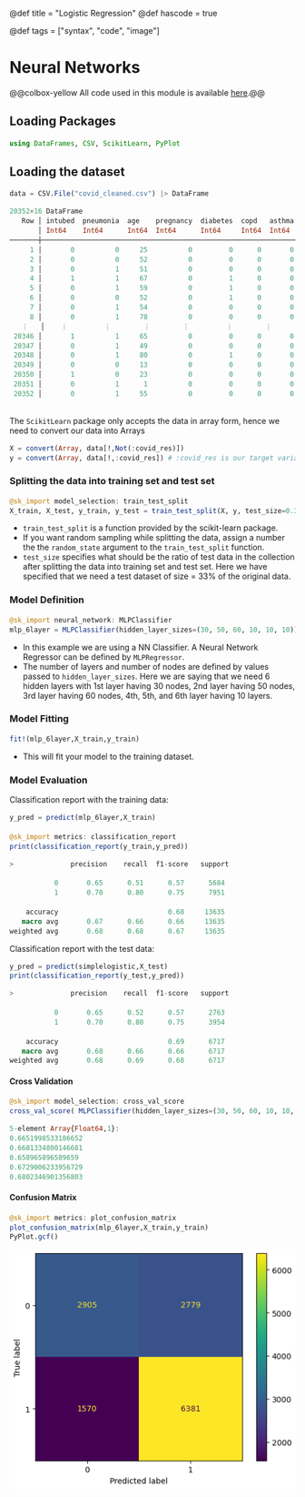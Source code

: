 @def title = "Logistic Regression"
@def hascode = true

@def tags = ["syntax", "code", "image"]

# Neural Networks  

@@colbox-yellow All code used in this module is available [here](https://github.com/coinslab/ComputationalCognitiveModeling/blob/main/julia-scripts/model-zoo/NN.jl).@@

## Loading Packages

```julia
using DataFrames, CSV, ScikitLearn, PyPlot 
```

## Loading the dataset 

```julia
data = CSV.File("covid_cleaned.csv") |> DataFrame
```

```julia
20352×16 DataFrame
   Row │ intubed  pneumonia  age    pregnancy  diabetes  copd   asthma  inmsupr  hypertension  other_disease  cardiovascular  obesity  renal_chronic  tobacco  contact_other_covid  covid_res 
       │ Int64    Int64      Int64  Int64      Int64     Int64  Int64   Int64    Int64         Int64          Int64           Int64    Int64          Int64    Int64                Int64     
───────┼──────────────────────────────────────────────────────────────────────────────────────────────────────────────────────────────────────────────────────────────────────────────────────
     1 │       0          0     25          0         0      0       0        0             0              0               0        0              0        0                    1          1
     2 │       0          0     52          0         0      0       0        0             0              0               0        1              0        1                    1          1
     3 │       0          1     51          0         0      0       0        0             0              0               0        0              0        0                    1          1
     4 │       1          1     67          0         1      0       0        0             1              0               0        1              0        0                    1          1
     5 │       0          1     59          0         1      0       0        0             0              0               0        0              0        0                    1          1
     6 │       0          0     52          0         1      0       0        0             1              0               1        0              0        0                    0          1
     7 │       0          1     54          0         0      0       0        0             0              0               0        0              0        0                    0          1
     8 │       0          1     78          0         0      0       0        0             1              0               0        1              0        0                    1          1
   ⋮   │    ⋮         ⋮        ⋮        ⋮         ⋮        ⋮      ⋮        ⋮          ⋮              ⋮              ⋮            ⋮           ⋮           ⋮              ⋮               ⋮
 20346 │       1          1     65          0         0      0       0        0             0              0               0        0              0        0                    0          0
 20347 │       0          1     49          0         0      0       0        0             0              0               0        0              0        0                    0          0
 20348 │       0          1     80          0         1      0       0        0             0              0               0        0              0        0                    0          0
 20349 │       0          0     13          0         0      0       0        0             0              0               0        0              0        0                    0          0
 20350 │       1          0     23          0         0      0       0        0             0              1               0        0              0        1                    0          0
 20351 │       0          1      1          0         0      0       0        0             0              0               0        0              0        0                    0          0
 20352 │       0          1     55          0         0      0       0        0             0              0               0        1              0        0                    0          0
                                                                                                                                                                            20337 rows omitted
```



The `ScikitLearn` package only accepts the data in array form, hence we need to convert our data into Arrays 

```julia
X = convert(Array, data[!,Not(:covid_res)])
y = convert(Array, data[!,:covid_res]) # :covid_res is our target variable
```

### Splitting the data into training set and test set 

```julia
@sk_import model_selection: train_test_split
X_train, X_test, y_train, y_test = train_test_split(X, y, test_size=0.33, random_state=42) # You can define the train/test size ratio using the test_size argument
```

- `train_test_split` is a function provided by the scikit-learn package. 
- If you want random sampling while splitting the data, assign a number the the `random_state` argument to the `train_test_split` function. 
- `test_size` specifies what should be the ratio of test data in the collection after splitting the data into training set and test set. Here we have specified that we need a test dataset of size = 33% of the original data. 

### Model Definition 

```julia
@sk_import neural_network: MLPClassifier
mlp_6layer = MLPClassifier(hidden_layer_sizes=(30, 50, 60, 10, 10, 10))
```

- In this example we are using a NN Classifier. A Neural Network Regressor can be defined by `MLPRegressor`. 
- The number of layers and number of nodes are defined by values passed to `hidden_layer_sizes`. Here we are saying that we need 6 hidden layers with 1st layer having 30 nodes, 2nd layer having 50 nodes, 3rd layer having 60 nodes, 4th, 5th, and 6th layer having 10 layers. 

### Model Fitting 

```julia
fit!(mlp_6layer,X_train,y_train)
```

- This will fit your model to the training dataset. 

### Model Evaluation 

Classification report with the training data: 

```julia
y_pred = predict(mlp_6layer,X_train)

@sk_import metrics: classification_report
print(classification_report(y_train,y_pred))
```

```julia
>              precision    recall  f1-score   support

           0       0.65      0.51      0.57      5684
           1       0.70      0.80      0.75      7951

    accuracy                           0.68     13635
   macro avg       0.67      0.66      0.66     13635
weighted avg       0.68      0.68      0.67     13635
```

Classification report with the test data:

```julia
y_pred = predict(simplelogistic,X_test)
print(classification_report(y_test,y_pred))
```

```julia
>              precision    recall  f1-score   support

           0       0.65      0.52      0.57      2763
           1       0.70      0.80      0.75      3954

    accuracy                           0.69      6717
   macro avg       0.68      0.66      0.66      6717
weighted avg       0.68      0.69      0.68      6717
```

#### Cross Validation 

```julia
@sk_import model_selection: cross_val_score
cross_val_score( MLPClassifier(hidden_layer_sizes=(30, 50, 60, 10, 10, 10)), X_train, y_train)
```

 ```julia
5-element Array{Float64,1}:
 0.6651998533186652
 0.6681334800146681
 0.658965896589659
 0.6729006233956729
 0.6802346901356803
 ```

#### Confusion Matrix 

```julia
@sk_import metrics: plot_confusion_matrix
plot_confusion_matrix(mlp_6layer,X_train,y_train)
PyPlot.gcf()
```

![](/img/cmatrix_NN.PNG)